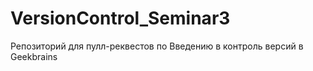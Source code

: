 # VersionControl_Seminar3

Репозиторий для пулл-реквестов по Введению в контроль версий в Geekbrains
